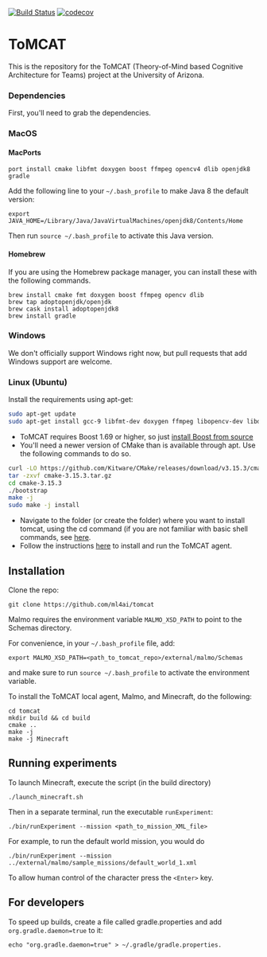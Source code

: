 [![Build Status](https://travis-ci.com/ml4ai/tomcat.svg?token=sUdVniYKnyysze9kdsDd&branch=master)](https://travis-ci.com/ml4ai/tomcat)
[![codecov](https://codecov.io/gh/ml4ai/tomcat/branch/master/graph/badge.svg?token=OKXelvVO4z)](https://codecov.io/gh/ml4ai/tomcat)

# ToMCAT

This is the repository for the ToMCAT (Theory-of-Mind based Cognitive
Architecture for Teams) project at the University of Arizona.

### Dependencies

First, you'll need to grab the dependencies.

### MacOS

#### MacPorts

```
port install cmake libfmt doxygen boost ffmpeg opencv4 dlib openjdk8 gradle
```

Add the following line to your `~/.bash_profile` to make Java 8 the default
version:

```
export JAVA_HOME=/Library/Java/JavaVirtualMachines/openjdk8/Contents/Home
```

Then run `source ~/.bash_profile` to activate this Java version.


#### Homebrew

If you are using the Homebrew package manager, you can install these with the
following commands.

```
brew install cmake fmt doxygen boost ffmpeg opencv dlib
brew tap adoptopenjdk/openjdk
brew cask install adoptopenjdk8
brew install gradle
```


### Windows

We don't officially support Windows right now, but pull requests that add
Windows support are welcome.

### Linux (Ubuntu)

Install the requirements using apt-get:

```bash
sudo apt-get update
sudo apt-get install gcc-9 libfmt-dev doxygen ffmpeg libopencv-dev libdlib-dev openjdk-8-jdk
```

- ToMCAT requires Boost 1.69 or higher, so just [install Boost from
  source](https://www.boost.org/doc/libs/1_71_0/more/getting_started/unix-variants.html)
- You'll need a newer version of CMake than is available through apt. Use the
  following commands to do so.

``` bash
curl -LO https://github.com/Kitware/CMake/releases/download/v3.15.3/cmake-3.15.3.tar.gz
tar -zxvf cmake-3.15.3.tar.gz
cd cmake-3.15.3
./bootstrap
make -j
sudo make -j install
```

- Navigate to the folder (or create the folder) where you want to install
  tomcat, using the cd command (if you are not familiar with basic shell
  commands, see [here](https://swcarpentry.github.io/shell-novice/reference/).
- Follow the instructions [here](https://github.com/ml4ai/tomcat#installation) to
  install and run the ToMCAT agent.


Installation
------------

Clone the repo:

```
git clone https://github.com/ml4ai/tomcat
```


Malmo requires the environment variable `MALMO_XSD_PATH` to point to the Schemas directory.

For convenience, in your `~/.bash_profile` file, add:

```
export MALMO_XSD_PATH=<path_to_tomcat_repo>/external/malmo/Schemas
```

and make sure to run `source ~/.bash_profile` to activate the environment
variable.


To install the ToMCAT local agent, Malmo, and Minecraft, do the following:

```
cd tomcat
mkdir build && cd build 
cmake .. 
make -j
make -j Minecraft
```

Running experiments
-------------------

To launch Minecraft, execute the script (in the build directory)

```
./launch_minecraft.sh
```

Then in a separate terminal, run the executable `runExperiment`:

```
./bin/runExperiment --mission <path_to_mission_XML_file>
```

For example, to run the default world mission, you would do

```
./bin/runExperiment --mission ../external/malmo/sample_missions/default_world_1.xml
```

To allow human control of the character press the `<Enter>` key.

## For developers

To speed up builds, create a file called gradle.properties and add `org.gradle.daemon=true` to it:

```
echo "org.gradle.daemon=true" > ~/.gradle/gradle.properties.
```
